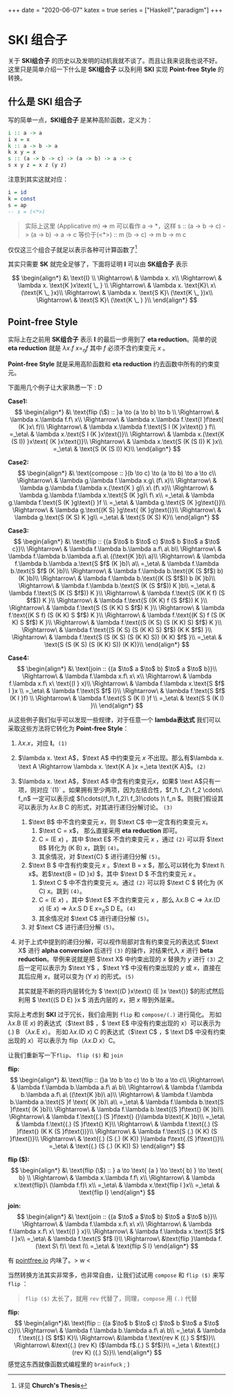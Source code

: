 +++
date = "2020-06-07"
katex = true
series = ["Haskell","paradigm"]
+++

# SKI 组合子

关于 **SKI组合子** 的历史以及发明的动机我就不谈了。而且让我来说我也说不好。这里只是简单介绍一下什么是 **SKI组合子** 以及利用  **SKI** 实现 **Point-free Style** 的转换。

## 什么是 SKI 组合子

写的简单一点，**SKI组合子** 是某种高阶函数，定义为：

```haskell
i :: a -> a
i x = x
k :: a -> b -> a
k x y = x
s :: (a -> b -> c) -> (a -> b) -> a -> c
s x y z = x z (y z)
```

注意到其实这就对应：

```haskell
i = id
k = const
s = ap
-- s = (<*>)
```

> 实际上这里 (Applicative m) => m 可以看作 a -> \*，这样
> s :: (a -> b -> c) -> (a -> b) -> a -> c
> 等价于(<\*>) :: m (b -> c) -> m b -> m c

仅仅这三个组合子就足以表示各种可计算函数了[^1]

其实只需要 **SK** 就完全足够了，下面将证明 **I** 可以由 **SK组合子** 表示

$$
\begin{align*}
&\  \text{I} \\
\Rightarrow\ & \lambda x. x\\
\Rightarrow\ & \lambda x. \text{K }x\text{ \_ } \\
\Rightarrow\ & \lambda x. \text{K}\ x\ (\text{K \_ }x)\\
\Rightarrow\ & \lambda x. \text{S K}\ (\text{K \_ })x\\
\Rightarrow\ &  \text{S K}\ (\text{K \_ ) }\\
\end{align*}
$$

[^1]:详见 **Church's Thesis**
## Point-free Style

实际上在之前用 **SK组合子** 表示 **I** 的最后一步用到了 **eta reduction**。简单的说 **eta reduction** 就是 $\lambda x.f\ x =_\eta f$ 其中 $f$ 必须不含约束变元 $x$ 。

**Point-free Style** 就是采用高阶函数和 **eta reduction** 约去函数中所有的约束变元。

下面用几个例子让大家熟悉一下 : D

**Case1:**
$$
\begin{align*}
&\  \text{flip (\$) :: }a \to (a \to b) \to b \\
\Rightarrow\ & \lambda x.\lambda f.f\ x\\
\Rightarrow\ & \lambda x.\lambda f.\text{I }f\text{ (K }x\ f)\\
\Rightarrow\ & \lambda x.\lambda f.\text{S I (K }x\text{) } f\\
=_\eta\ & \lambda x.\text{S I (K }x\text{)}\\
\Rightarrow\ & \lambda x.(\text{K (S I)) }x\text{ (K }x\text{)}\\
\Rightarrow\ & \lambda x.\text{S (K (S I)) K }x\\
=_\eta\ & \text{S (K (S I)) K}\\
\end{align*}
$$

**Case2:**
$$
\begin{align*}
&\  \text{compose :: }(b \to c) \to (a \to b) \to a \to c\\
\Rightarrow\ & \lambda g.\lambda f.\lambda x.g\ (f\ x)\\
\Rightarrow\ & \lambda g.\lambda f.\lambda x.(\text{K } g)\ x\ (f\ x)\\
\Rightarrow\ & \lambda g.\lambda f.\lambda x.\text{S (K }g)\ f\ x\\
=_\eta\ & \lambda g.\lambda f.\text{S (K }g\text{) }f \\
=_\eta\ & \lambda g.\text{S (K }g\text{)}\\
\Rightarrow\ & \lambda g.\text{(K S) }g\text{ (K }g\text{)}\\
\Rightarrow\ & \lambda g.\text{S (K S) K }g\\
=_\eta\ & \text{S (K S) K}\\
\end{align*}
$$

**Case3:**
$$
\begin{align*}
&\  \text{flip :: {(a $\to$ b $\to$ c) $\to$ b $\to$ a $\to$ c}}\\
\Rightarrow\ & \lambda f.\lambda b.\lambda a.f\ a\ b\\
\Rightarrow\ & \lambda f.\lambda b.\lambda a.f\ a\ ((\text{K }b)\ a)\\
\Rightarrow\ & \lambda f.\lambda b.\lambda a.\text{S $f$ (K }b)\ a\\
=_\eta\ & \lambda f.\lambda b.\text{S $f$ (K }b)\\
\Rightarrow\ & \lambda f.\lambda b.\text{(K (S $f$) b) (K }b)\\
\Rightarrow\ & \lambda f.\lambda b.\text{(K (S $f$)) b (K }b)\\
\Rightarrow\ & \lambda f.\lambda b.\text{S (K (S $f$)) K }b\\
=_\eta\ & \lambda f.\text{S (K (S $f$)) K }\\
\Rightarrow\ & \lambda f.\text{S ((K K f) (S $f$)) K }\\
\Rightarrow\ & \lambda f.\text{S ((K K) f (S $f$)) K }\\
\Rightarrow\ & \lambda f.\text{S (S (K K) S $f$) K }\\
\Rightarrow\ & \lambda f.\text{(K S f) (S (K K) S $f$) K }\\
\Rightarrow\ & \lambda f.\text{(K S) f (S (K K) S $f$) K }\\
\Rightarrow\ & \lambda f.\text{(S (K S) (S (K K) S) $f$) K }\\
\Rightarrow\ & \lambda f.\text{(S (K S) (S (K K) S) $f$) (K K $f$) }\\
\Rightarrow\ & \lambda f.\text{S (S (K S) (S (K K) S)) (K K) $f$ }\\
=_\eta\ & \text{S (S (K S) (S (K K) S)) (K K)}\\
\end{align*}
$$

**Case4:**
$$
\begin{align*}
&\  \text{join :: {(a $\to$ a $\to$ b) $\to$ a $\to$ b}}\\
\Rightarrow\ & \lambda f.\lambda x.f\ x\ x\\
\Rightarrow\ & \lambda f.\lambda x.f\ x\ \text{(I } x)\\
\Rightarrow\ & \lambda f.\lambda x.\text{S $f$ I }x \\
=_\eta\ & \lambda f.\text{S $f$ I}\\
\Rightarrow\ & \lambda f.\text{S $f$ (K I }f) \\
\Rightarrow\ & \lambda f.\text{S S (K I) }f \\
=_\eta\ & \text{S S (K I) }\\
\end{align*}
$$


从这些例子我们似乎可以发现一些规律，对于任意一个 **lambda表达式** 我们可以采取这些方法将它转化为 **Point-free Style**：

1. $\lambda x.x$，对应 **I**。`(1)`

2. $\lambda x. \text A$，$\text A$ 中约束变元 $x$ 不出现。那么有$\lambda x. \text A \Rightarrow \lambda x. \text{K A }x =_\eta \text{K A}$。`(2)`

3. $\lambda x. \text A$，$\text A$ 中含有约束变元$x$，如果$ \text A$只有一项，则对应 `(1)` 。如果拥有至少两项，因为左结合性，$f_1\ f_2\ f_2 \cdots\ f_n$ 一定可以表示成 $(\cdots((f_1\ f_2)\ f_3)\cdots )\ f_n $。则我们假设其可以表示为 $ \lambda x.\text{B C}$ 的形式，对其进行递归分解讨论。 `(3)`

   1. $\text B$ 中不含约束变元 $x$，则 $\text C$ 中一定含有约束变元 $x$。
      1. $\text C = x$， 那么直接采用 **eta reduction** 即可。
      2. $\text{C = (E }x)$ ，其中 $\text E$ 不含约束变元 $x$ ，通过 `(2)` 可以将 $\text B$ 转化为 $\text{(K B) }x$，跳到 `(4)`。
      3. 其余情况，对 $\text{C} $ 进行递归分解 `(5)`。
   2. $\text B $ 中含有约束变元 $x$ 。$\text B = x $，那么可以转化为 $\text I\ x$。若$\text{B = (D }x) $，其中 $\text D $ 不含约束变元 $x$ 。
      1. $\text C $ 中不含约束变元 $x$。通过 `(2)` 可以将 $\text C $ 转化为 $\text{(K C) }x$。跳到 `(4)`。
      2. $\text{C = (E }x)$ ，其中 $\text E$ 不含约束变元 $x$ ，那么 $\lambda x.\text{B C} \Rightarrow \lambda x.\text{(D }x \text{) (E }x) \Rightarrow \lambda x.\text{S D E } x =_\eta \text{S D E}$。`(4)`
      3.  其余情况对 $\text C$ 进行递归分解 `(5)`。
   3. 对 $\text C$ 进行递归分解 `(5)`。

4. 对于上式中提到的递归分解，可以视作局部对含有约束变元的表达式 $\text X$ 进行 **alpha conversion** 后进行 `(3)` 的操作，对结果代入 $x$ 进行 **beta reduction**。举例来说就是把 $\text X$ 中约束出现的 $x$ 替换为 $y$ 进行 `(3)` 之后一定可以表示为 $\text Y$ ，$\text Y$ 中没有约束出现的 $y$ 或 $x$，直接在其后应用 $x$，就可以变为 $\text{(Y }x)$ 的形式。`(5)`

   其实就是不断的将内层转化为 $ \text{(D }x\text{) (E }x \text{)} $的形式然后利用 $ \text{(S D E) }x $ 消去内层的 $x$，把 $x$ 带到外层来。

实际上考虑到 **SKI** 过于冗长，我们会用到 `flip` 和 `compose/(.)` 进行简化。
形如 $\lambda x.\text{B (E }x)$ 的表达式（$\text B$ ，$ \text E$ 中没有约束出现的 $x$）可以表示为 $\text{(.) B （}\lambda x\text{.E } x \text{）}$。
形如 $\lambda x.\text{(D } x \text{) C}$ 的表达式（$\text C$ ，$ \text D$ 中没有约束出现的 $x$）可以表示为 $\text{flip（}\lambda x\text{.D }x \text{）C}$。

让我们重新写一下`flip`、 `flip ($)` 和 `join`

**flip:**
$$
\begin{align*}
&\  \text{flip :: (}a \to b \to c) \to b \to a \to c\\
\Rightarrow\ & \lambda f.\lambda b.\lambda a.f\ a\ b\\
\Rightarrow\ & \lambda f.\lambda b.\lambda a.f\ a\ ((\text{K }b)\ a)\\
\Rightarrow\ & \lambda f.\lambda b.\lambda a.\text{S }f \text{ (K }b)\ a\\
=_\eta\ & \lambda f.\lambda b.\text{S }f\text{ (K }b)\\
\Rightarrow\ & \lambda f.\lambda b.\text{(S }f\text{) (K }b)\\
\Rightarrow\ & \lambda f.\text{(.) (S }f\text{) (}\lambda b\text{.K }b)\\
=_\eta\ & \lambda f.\text{(.) (S }f\text{) K}\\
\Rightarrow\ & \lambda f.\text{(.) (S }f\text{) (K K (S }f\text{))}\\
\Rightarrow\ & \lambda f.\text{S (.) (K K) (S }f\text{)}\\
\Rightarrow\ & \text{(.) (S (.) (K K)) }\lambda f\text{.(S }f\text{)}\\
=_\eta\ & \text{(.) (S (.) (K K)) S}
\end{align*}
$$

**flip ($):**
$$
\begin{align*}
&\  \text{flip (\$) :: } a \to \text{ (a } \to \text{ b) } \to \text{ b} \\
\Rightarrow\ & \lambda x.\lambda f.f\ x\\
\Rightarrow\ & \lambda x.\text{flip}\ (\lambda f.f)\ x\\
=_\eta\ & \lambda x.\text{flip I }x\\
=_\eta\ & \text{flip I}
\end{align*}
$$

**join:**
$$
\begin{align*}
&\  \text{join :: {(a $\to$ a $\to$ b) $\to$ a $\to$ b}}\\
\Rightarrow\ & \lambda f.\lambda x.f\ x\ x\\
\Rightarrow\ & \lambda f.\lambda x.f\ x\ \text{(I } x)\\
\Rightarrow\ & \lambda f.\lambda x.\text{S $f$ I }x\\
=_\eta\ & \lambda f.\text{S $f$ I}\\
\Rightarrow\ &\text{flip }\lambda f.(\text S\ f)\ \text I\\
=_\eta\ & \text{flip S I}
\end{align*}
$$

有 [pointfree.io](pointfree.io) 内味了。> w <

当然转换方法其实非常多，也非常自由，让我们试试用 `compose` 和 `flip ($)` 来写 `flip` ：

> `flip ($)` 太长了，就用 `rev` 代替了，同理，`compose` 用 `(.)` 代替

**flip:**
$$
\begin{align*}&\  \text{flip :: {(a $\to$ b $\to$ c) $\to$ b $\to$ a $\to$ c}}\\
\Rightarrow\ & \lambda f.\lambda b.\lambda a.f\ a\ b\\
=_\eta\ & \lambda f.\text{(.) (S $f$) K}\\
\Rightarrow\ &\lambda f.\text{rev K ((.) S $f$)}\\
\Rightarrow\ &\text{(.) (rev K) ($\lambda f$.(.) S $f$)}\\
=_\eta \ &\text{(.) (rev K) ((.) S)}\\
\end{align*}
$$
感觉这东西就像函数式编程里的 `brainfuck` ; )











